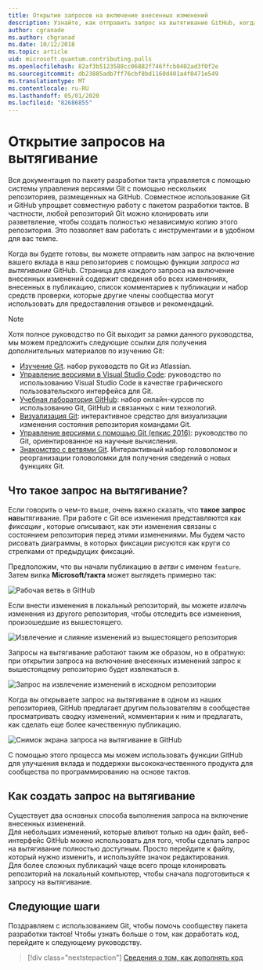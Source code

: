 ```yaml
---
title: Открытие запросов на включение внесенных изменений
description: Узнайте, как отправить запрос на вытягивание GitHub, когда вы будете готовы к отправке кода или документации на Microsoft Quantum Development Kit.
author: cgranade
ms.author: chgranad
ms.date: 10/12/2018
ms.topic: article
uid: microsoft.quantum.contributing.pulls
ms.openlocfilehash: 82af3b5123588cc06882f746ffcb0402ad3f0f2e
ms.sourcegitcommit: db23885adb7ff76cbf8bd1160d401a4f0471e549
ms.translationtype: MT
ms.contentlocale: ru-RU
ms.lasthandoff: 05/01/2020
ms.locfileid: "82686855"
---
```

# <a name="opening-pull-requests"></a>Открытие запросов на вытягивание #

Вся документация по пакету разработки такта управляется с помощью системы управления версиями Git с помощью нескольких репозиториев, размещенных на GitHub.
Совместное использование Git и GitHub упрощает совместную работу с пакетом разработки тактов.
В частности, любой репозиторий Git можно клонировать или разветвление, чтобы создать полностью независимую копию этого репозитория.
Это позволяет вам работать с инструментами и в удобном для вас темпе.

Когда вы будете готовы, вы можете отправить нам запрос на включение вашего вклада в наш репозиториев с помощью функции _запроса на вытягивание_ GitHub.
Страница для каждого запроса на включение внесенных изменений содержит сведения обо всех изменениях, внесенных в публикацию, список комментариев к публикации и набор средств проверки, которые другие члены сообщества могут использовать для предоставления отзывов и рекомендаций.

> [!NOTE]
> Хотя полное руководство по Git выходит за рамки данного руководства, мы можем предложить следующие ссылки для получения дополнительных материалов по изучению Git:
>
> - [Изучение Git](https://www.atlassian.com/git). набор руководств по Git из Atlassian.
> - [Управление версиями в Visual Studio Code](https://code.visualstudio.com/docs/editor/versioncontrol): руководство по использованию Visual Studio Code в качестве графического пользовательского интерфейса для Git.
> - [Учебная лаборатория GitHub](https://lab.github.com/): набор онлайн-курсов по использованию Git, GitHub и связанных с ним технологий.
> - [Визуализация Git](https://git-school.github.io/visualizing-git/): интерактивное средство для визуализации изменения состояния репозитория командами Git.
> - [Управление версиями с помощью Git (епкис 2016)](https://nbviewer.jupyter.org/github/QuinnPhys/PythonWorkshop-science/blob/master/lecture-1-scicomp-tools-part1.ipynb#Version-Control-with-Git-(50-Minutes)): руководство по Git, ориентированное на научные вычисления.
> - [Знакомство с ветвями Git](https://learngitbranching.js.org/). Интерактивный набор головоломок и реорганизации головоломки для получения сведений о новых функциях Git.

## <a name="what-is-a-pull-request"></a>Что такое запрос на вытягивание? ##

Если говорить о чем-то выше, очень важно сказать, что **такое запрос на**вытягивание.
При работе с Git все изменения представляются как _фиксации_ , которые описывают, как эти изменения связаны с состоянием репозитория перед этими изменениями.
Мы будем часто рисовать диаграммы, в которых фиксации рисуются как круги со стрелками от предыдущих фиксаций.

Предположим, что вы начали публикацию в _ветви_ с именем `feature`.
Затем вилка **Microsoft/такта** может выглядеть примерно так:

![Рабочая ветвь в GitHub](~/media/git-workflow-step0.png)

Если внести изменения в локальный репозиторий, вы можете _извлечь_ изменения из другого репозитория, чтобы отследить все изменения, произошедшие из вышестоящего.

![Извлечение и слияние изменений из вышестоящего репозитория](~/media/git-workflow-step1.png)

Запросы на вытягивание работают таким же образом, но в обратную: при открытии запроса на включение внесенных изменений запрос к вышестоящему репозиторию будет извлекаться в.

![Запрос на извлечение изменений в исходном репозитории](~/media/git-workflow-step2.png)

Когда вы открываете запрос на вытягивание в одном из наших репозиториев, GitHub предлагает другим пользователям в сообществе просматривать сводку изменений, комментарии к ним и предлагать, как сделать еще более качественную публикацию.

![Снимок экрана запроса на вытягивание в GitHub](~/media/pull-request-header.png)

С помощью этого процесса мы можем использовать функции GitHub для улучшения вклада и поддержки высококачественного продукта для сообщества по программированию на основе тактов.

## <a name="how-to-make-a-pull-request"></a>Как создать запрос на вытягивание ##

Существует два основных способа выполнения запроса на включение внесенных изменений.  
Для небольших изменений, которые влияют только на один файл, веб-интерфейс GitHub можно использовать для того, чтобы сделать запрос на вытягивание полностью доступным. Просто перейдите к файлу, который нужно изменить, и используйте значок редактирования.  
Для более сложных публикаций чаще всего проще клонировать репозиторий на локальный компьютер, чтобы сначала подготовиться к запросу на вытягивание.

<!--
### Using the Web Interface ###

**TODO**

### Command-Line and GitHub Flow ###

Most of the time, it's easier to prepare a pull request on your own computer; that makes it easier to work incrementally, and to test your changes.
If you haven't already done so, the first step is to _fork_ the repository that you'd like to contribute to.
Forking makes a complete clone of the original repository, but under your GitHub account instead of under [Microsoft](http://github.com/Microsoft/) or [MicrosoftDocs](http://github.com/MicrosoftDocs/).
This way, you can edit your personal fork to your heart's content before making a pull request for your work.

**TODO: pick up here**

## Code Review and Etiquette ##

**TODO: PR ettiquette, reviews, etc.**

-->

## <a name="next-steps"></a>Следующие шаги ##

Поздравляем с использованием Git, чтобы помочь сообществу пакета разработки тактов!
Чтобы узнать больше о том, как доработать код, перейдите к следующему руководству.

> [!div class="nextstepaction"]
> [Сведения о том, как дополнять код](xref:microsoft.quantum.contributing.code)

